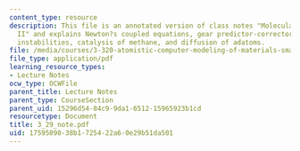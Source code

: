 ```yaml
---
content_type: resource
description: This file is an annotated version of class notes "Molecular Dynamics
  II" and explains Newton?s coupled equations, gear predictor-corrector, Lyapunov
  instabilities, catalysis of methane, and diffusion of adatoms.
file: /media/courses/3-320-atomistic-computer-modeling-of-materials-sma-5107-spring-2005/1759509038b1725422a60e29b51da501_3_29_note.pdf
file_type: application/pdf
learning_resource_types:
- Lecture Notes
ocw_type: OCWFile
parent_title: Lecture Notes
parent_type: CourseSection
parent_uid: 15296d54-84c9-9da1-6512-15965923b1cd
resourcetype: Document
title: 3_29_note.pdf
uid: 17595090-38b1-7254-22a6-0e29b51da501
---
```

